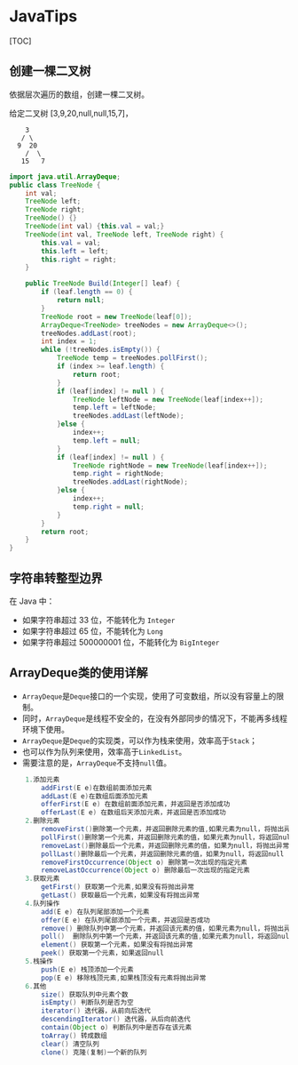 # JavaTips

[TOC]



## 创建一棵二叉树

依据层次遍历的数组，创建一棵二叉树。

给定二叉树 [3,9,20,null,null,15,7]，

```
    3
   / \
  9  20
    /  \
   15   7
```

```java
import java.util.ArrayDeque;
public class TreeNode {
    int val;
    TreeNode left;
    TreeNode right;
    TreeNode() {}
    TreeNode(int val) {this.val = val;}
    TreeNode(int val, TreeNode left, TreeNode right) {
        this.val = val;
        this.left = left;
        this.right = right;
    }

    public TreeNode Build(Integer[] leaf) {
        if (leaf.length == 0) {
            return null;
        }
        TreeNode root = new TreeNode(leaf[0]);
        ArrayDeque<TreeNode> treeNodes = new ArrayDeque<>();
        treeNodes.addLast(root);
        int index = 1;
        while (!treeNodes.isEmpty()) {
            TreeNode temp = treeNodes.pollFirst();
            if (index >= leaf.length) {
                return root;
            }
            if (leaf[index] != null ) {
                TreeNode leftNode = new TreeNode(leaf[index++]);
                temp.left = leftNode;
                treeNodes.addLast(leftNode);
            }else {
                index++;
                temp.left = null;
            }
            if (leaf[index] != null ) {
                TreeNode rightNode = new TreeNode(leaf[index++]);
                temp.right = rightNode;
                treeNodes.addLast(rightNode);
            }else {
                index++;
                temp.right = null;
            }
        }
        return root;
    }
}
```

## 字符串转整型边界

在 Java 中：

- 如果字符串超过 33 位，不能转化为 `Integer`
- 如果字符串超过 65 位，不能转化为 `Long`
- 如果字符串超过 500000001 位，不能转化为 `BigInteger`



## ArrayDeque类的使用详解

- `ArrayDeque`是`Deque`接口的一个实现，使用了可变数组，所以没有容量上的限制。
- 同时，`ArrayDeque`是线程不安全的，在没有外部同步的情况下，不能再多线程环境下使用。
- `ArrayDeque`是`Deque`的实现类，可以作为栈来使用，效率高于`Stack`；
- 也可以作为队列来使用，效率高于`LinkedList`。
- 需要注意的是，`ArrayDeque`不支持`null`值。

```java
	1.添加元素
        addFirst(E e)在数组前面添加元素
        addLast(E e)在数组后面添加元素
        offerFirst(E e) 在数组前面添加元素，并返回是否添加成功
        offerLast(E e) 在数组后天添加元素，并返回是否添加成功
    2.删除元素
        removeFirst()删除第一个元素，并返回删除元素的值,如果元素为null，将抛出异常
        pollFirst()删除第一个元素，并返回删除元素的值，如果元素为null，将返回null
        removeLast()删除最后一个元素，并返回删除元素的值，如果为null，将抛出异常
        pollLast()删除最后一个元素，并返回删除元素的值，如果为null，将返回null
        removeFirstOccurrence(Object o) 删除第一次出现的指定元素
        removeLastOccurrence(Object o) 删除最后一次出现的指定元素
   	3.获取元素
        getFirst() 获取第一个元素,如果没有将抛出异常
        getLast() 获取最后一个元素，如果没有将抛出异常
    4.队列操作
    	add(E e) 在队列尾部添加一个元素
    	offer(E e) 在队列尾部添加一个元素，并返回是否成功
    	remove() 删除队列中第一个元素，并返回该元素的值，如果元素为null，将抛出异常(其实底层调用的是removeFirst())
    	poll()  删除队列中第一个元素，并返回该元素的值,如果元素为null，将返回null(其实调用的是pollFirst())
    	element() 获取第一个元素，如果没有将抛出异常
   		peek() 获取第一个元素，如果返回null
    5.栈操作
    	push(E e) 栈顶添加一个元素
    	pop(E e) 移除栈顶元素,如果栈顶没有元素将抛出异常
    6.其他
    	size() 获取队列中元素个数
    	isEmpty() 判断队列是否为空
    	iterator() 迭代器，从前向后迭代
    	descendingIterator() 迭代器，从后向前迭代
    	contain(Object o) 判断队列中是否存在该元素
    	toArray() 转成数组
    	clear() 清空队列
    	clone() 克隆(复制)一个新的队列
```





